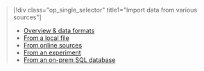 > [!div class="op_single_selector" title1="Import data from various sources"]
> * [Overview & data formats](../articles/machine-learning/machine-learning-data-science-import-data.md)
> * [From a local file](../articles/machine-learning/machine-learning-import-data-from-local-file.md)
> * [From online sources](../articles/machine-learning/machine-learning-import-data-from-online-sources.md)
> * [From an experiment](../articles/machine-learning/machine-learning-import-data-from-an-experiment.md)
> * [From an on-prem SQL database](../articles/machine-learning/machine-learning-use-data-from-an-on-premises-sql-server.md)
> 

